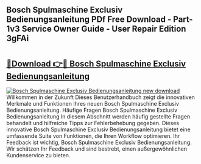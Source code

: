 ## Bosch Spulmaschine Exclusiv Bedienungsanleitung PDf Free Download - Part-1v3 Service Owner Guide - User Repair Edition 3gFAi

# <h2><a href="http://df4w9l.blite.top/?on=Bosch+Spulmaschine+Exclusiv+Bedienungsanleitung">🔗Download 👉🔴 Bosch Spulmaschine Exclusiv Bedienungsanleitung</a></h2>

[![Bosch Spulmaschine Exclusiv Bedienungsanleitung new download](https://i.imgur.com/lujVjoI.png)](http://df4w9l.blite.top/?on=Bosch+Spulmaschine+Exclusiv+Bedienungsanleitung)
Willkommen in der Zukunft Dieses Benutzerhandbuch zeigt die innovativen Merkmale und Funktionen Ihres neuen Bosch Spulmaschine Exclusiv Bedienungsanleitung. Häufige Fragen Bosch Spulmaschine Exclusiv Bedienungsanleitung In diesem Abschnitt werden häufig gestellte Fragen behandelt und hilfreiche Tipps zur Fehlerbehebung gegeben. Dieses innovative Bosch Spulmaschine Exclusiv Bedienungsanleitung bietet eine umfassende Suite von Funktionen, die Ihren Workflow optimieren. Ihr Feedback ist wichtig, Bosch Spulmaschine Exclusiv Bedienungsanleitung. Wir schätzen Ihr Feedback und sind bestrebt, einen außergewöhnlichen Kundenservice zu bieten.
